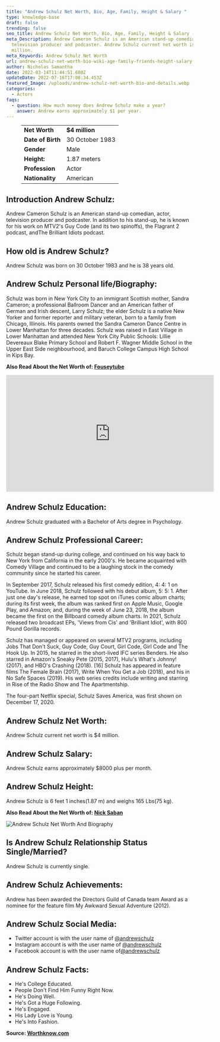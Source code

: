 ```yaml
---
title: "Andrew Schulz Net Worth, Bio, Age, Family, Height & Salary "
type: knowledge-base
draft: false
trending: false
seo_title: Andrew Schulz Net Worth, Bio, Age, Family, Height & Salary - WorthKnow
meta_Description: Andrew Cameron Schulz is an American stand-up comedian, actor,
  television producer and podcaster. Andrew Schulz current net worth is $4
  million.
meta_Keywords: Andrew Schulz Net Worth
url: andrew-schulz-net-worth-bio-wiki-age-family-friends-height-salary
author: Nicholas Samantha
date: 2022-03-14T11:44:51.680Z
updateDate: 2022-07-16T17:08:34.453Z
featured_Image: /uploads/andrew-schulz-net-worth-bio-and-details.webp
categories:
  - Actors
faqs:
  - question: How much money does Andrew Schulz make a year?
    answer: Andrew earns approximately $1 per year.
---
```

<figure class="wp-block-table is-style-stripes">
  <table>
    <tbody>
      <tr>
        <td>
          <strong>Net Worth</strong>
        </td>
        <td>
          <strong>$4 million</strong>
        </td>
      </tr>
      <tr>
        <td>
          <strong>Date of Birth</strong>
        </td>
        <td>30 October 1983</td>
      </tr>
      <tr>
        <td>
          <strong>Gender</strong>
        </td>
        <td>Male</td>
      </tr>
      <tr>
        <td>
          <strong>Height:</strong>
        </td>
        <td>1.87 meters</td>
      </tr>
      <tr>
        <td>
          <strong>Profession</strong>
        </td>
        <td>Actor</td>
      </tr>
      <tr>
        <td>
          <strong>Nationality</strong>
        </td>
        <td>American</td>
      </tr>
    </tbody>
  </table>
</figure>

## **Introduction Andrew Schulz:**

Andrew Cameron Schulz is an American stand-up comedian, actor, television producer and podcaster. In addition to his stand-up, he is known for his work on MTV2's Guy Code (and its two spinoffs), the Flagrant 2 podcast, andThe Brilliant Idiots podcast.

## **How old is Andrew Schulz?**

Andrew Schulz was born on 30 October 1983 and he is 38 years old.

## **Andrew Schulz Personal life/Biography:**

Schulz was born in New York City to an immigrant Scottish mother, Sandra Cameron; a professional Ballroom Dancer and an American father of German and Irish descent, Larry Schulz; the elder Schulz is a native New Yorker and former reporter and military veteran, born to a family from Chicago, Illinois. His parents owned the Sandra Cameron Dance Centre in Lower Manhattan for three decades. Schulz was raised in East Village in Lower Manhattan and attended New York City Public Schools: Lillie Devereaux Blake Primary School and Robert F. Wagner Middle School in the Upper East Side neighbourhood, and Baruch College Campus High School in Kips Bay.

**Also Read About the Net Worth of: <a href="https://worthknow.com/fouseytube-net-worth-bio-wiki-age-family-friends-height-salary/" target="_blank" rel="noopener">Fouseytube</a>**

<iframe width="560" height="315" src="https://www.youtube.com/embed/38ZlUlumfoo" title="YouTube video player" frameborder="0" allow="accelerometer; autoplay; clipboard-write; encrypted-media; gyroscope; picture-in-picture" allowfullscreen></iframe>

## **Andrew Schulz Education:**

Andrew Schulz graduated with a Bachelor of Arts degree in Psychology.

## **Andrew Schulz Professional Career:**

Schulz began stand-up during college, and continued on his way back to New York from California in the early 2000's. He became acquainted with Comedy Village and continued to be a laughing stock in the comedy community since he started his career.

In September 2017, Schulz released his first comedy edition, 4: 4: 1 on YouTube. In June 2018, Schulz followed with his debut album, 5: 5: 1. After just one day's release, he earned top spot on iTunes comic album charts; during its first week, the album was ranked first on Apple Music, Google Play, and Amazon; and, during the week of June 23, 2018, the album became the first on the Billboard comedy album charts. In 2021, Schulz released two broadcast EPs, 'Views from Cis' and 'Brilliant Idiot', with 800 Pound Gorilla records.

Schulz has managed or appeared on several MTV2 programs, including Jobs That Don't Suck, Guy Code, Guy Court, Girl Code, Girl Code and The Hook Up. In 2015, he starred in the short-lived IFC series Benders. He also starred in Amazon's Sneaky Pete (2015, 2017), Hulu's What's Johnny! (2017), and HBO's Crashing (2018). \[16] Schulz has appeared in feature films The Female Brain (2017), Write When You Get a Job (2018), and his in No Safe Spaces (2019). His web series credits include writing and starring in Rise of the Radio Show and The Apartmentship.

The four-part Netflix special, Schulz Saves America, was first shown on December 17, 2020. 

## **Andrew Schulz Net Worth:**

Andrew Schulz current net worth is $4 million.

## **Andrew Schulz Salary:**

Andrew Schulz earns approximately $8000 plus per month.

## **Andrew Schulz Height:**

Andrew Schulz is 6 feet 1 inches(1.87 m) and weighs 165 Lbs(75 kg).

**Also Read About the Net Worth of: <a href="https://worthknow.com/nick-saban-net-worth-bio-wiki-age-family-friends-height-salary/" target="_blank" rel="noopener">Nick Saban</a>**

![Andrew Schulz Net Worth And Biography](/uploads/andrew-schulz-net-worth-1-.webp)

## **Is Andrew Schu**lz Relationship Status Single/Married?

Andrew Schulz is currently single.

## **Andrew Schulz Achievements:**

Andrew has been awarded the Directors Guild of Canada team Award as a nominee for the feature film My Awkward Sexual Adventure (2012).

## **Andrew Schulz Social Media:**

* Twitter account is with the user name of <a href="https://twitter.com/andrewschulz" target="_blank" rel="nofollow" rel="noopener">@andrewschulz </a>
* Instagram account is with the user name of <a href="https://www.instagram.com/andrewschulz/channel/" target="_blank" rel="nofollow" rel="noopener">@andrewschulz</a>
* Facebook account is with the user name of<a href="https://www.facebook.com/AndrewSchulzNY" target="_blank" rel="nofollow" rel="noopener">@andrewschulz </a>

## **Andrew Schulz Facts:**

* He's College Educated.
* People Don't Find Him Funny Right Now.
* He's Doing Well.
* He's Got a Huge Following.
* He's Engaged.
* His Lady Love is Young.
* He's Into Fashion.

**Source: <a href="https://worthknow.com/" target="_blank" rel="noopener">Worthknow.com</a>**